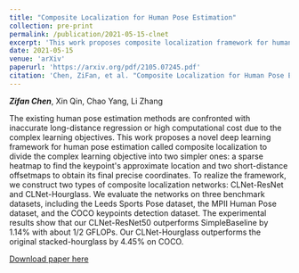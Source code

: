 ```yaml
---
title: "Composite Localization for Human Pose Estimation"
collection: pre-print
permalink: /publication/2021-05-15-clnet
excerpt: 'This work proposes composite localization framework for human pose estimation by dividing the complex learning objective into two simpler ones.'
date: 2021-05-15
venue: 'arXiv'
paperurl: 'https://arxiv.org/pdf/2105.07245.pdf'
citation: 'Chen, ZiFan, et al. "Composite Localization for Human Pose Estimation." arXiv preprint arXiv:2105.07245 (2021).'
---
```

***Zifan Chen***, Xin Qin, Chao Yang, Li Zhang

The existing human pose estimation methods are confronted with inaccurate long-distance regression or high computational cost due to the complex learning objectives. This work proposes a novel deep learning framework for human pose estimation called composite localization to divide the complex learning objective into two simpler ones: a sparse heatmap to find the keypoint's approximate location and two short-distance offsetmaps to obtain its final precise coordinates. To realize the framework, we construct two types of composite localization networks: CLNet-ResNet and CLNet-Hourglass. We evaluate the networks on three benchmark datasets, including the Leeds Sports Pose dataset, the MPII Human Pose dataset, and the COCO keypoints detection dataset. The experimental results show that our CLNet-ResNet50 outperforms SimpleBaseline by 1.14% with about 1/2 GFLOPs. Our CLNet-Hourglass outperforms the original stacked-hourglass by 4.45% on COCO.

[Download paper here](https://arxiv.org/pdf/2105.07245.pdf)
